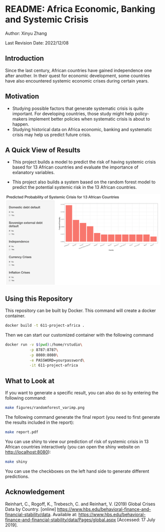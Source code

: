 # README: Africa Economic, Banking and Systemic Crisis

Author: Xinyu Zhang

Last Revision Date: 2022/12/08

## Introduction

Since the last century, African countries have gained independence one after another. In their quest for economic development, some countries have also encountered systemic economic crises during certain years.

## Motivation

- Studying possible factors that generate systematic crisis is quite important. For developing countries, those study might help policy-makers implement better policies when systematic crisis is about to happen.
- Studying historical data on Africa economic, banking and systematic crisis may help us predict future crisis.

## A Quick View of Results

- This project builds a model to predict the risk of having systemic crisis based for 13 African countries and evaluate the importance of exlanatory variables. 

- This project also builds a system based on the random forest model to predict the potential systemic risk in the 13 African countries. 

![risk_prediction_system](risk_prediction_system.png)

## Using this Repository

This repository can be built by Docker. This command will create a docker container. 

```bash
docker build -t 611-project-africa .
```

Then we can start our customized container with the following command

```bash
docker run -v $(pwd):/home/rstudio\
           -p 8787:8787\
           -p 8080:8080\
           -e PASSWORD=yourpassword\
           -it 611-project-africa
```

## What to Look at

If you want to generate a specific result, you can also do so by entering the following command:

```bash
make figures/randomforest_varimp.png
```

The following command generate the final report (you need to first generate the results included in the report):

```bash
make report.pdf
```

You can use shiny to view our prediction of risk of systemic crisis in 13 African countries interactively (you can open the shiny website on [http://localhost:8080](http://localhost:8080/)):

```bash
make shiny
```

You can use the checkboxes on the left hand side to generate different predictions.

## Acknowledgement

Reinhart, C., Rogoff, K., Trebesch, C. and Reinhart, V. (2019) Global Crises Data by Country.
[online] https://www.hbs.edu/behavioral-finance-and-financial-stability/data. Available at: https://www.hbs.edu/behavioral-finance-and-financial-stability/data/Pages/global.aspx [Accessed: 17 July 2019].